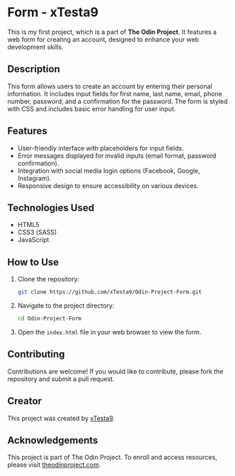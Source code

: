# Form - xTesta9

This is my first project, which is a part of **The Odin Project**. It features a web form for creating an account, designed to enhance your web development skills. 


## Description

This form allows users to create an account by entering their personal information. It includes input fields for first name, last name, email, phone number, password, and a confirmation for the password. The form is styled with CSS and includes basic error handling for user input.

## Features

- User-friendly interface with placeholders for input fields.
- Error messages displayed for invalid inputs (email format, password confirmation).
- Integration with social media login options (Facebook, Google, Instagram).
- Responsive design to ensure accessibility on various devices.

## Technologies Used

- HTML5
- CSS3 (SASS)
- JavaScript

## How to Use

1. Clone the repository:
   ```bash
   git clone https://github.com/xTesta9/Odin-Project-Form.git
   ```
2. Navigate to the project directory:
    ```bash
    cd Odin-Project-Form
    ```
3. Open the `index.html` file in your web browser to view the form.

## Contributing
Contributions are welcome! If you would like to contribute, please fork the repository and submit a pull request.

## Creator
This project was created by [xTesta9](https://github.com/xTesta9).

## Acknowledgements
This project is part of The Odin Project. To enroll and access resources, please visit [theodinproject.com](https://www.theodinproject.com/dashboard).

